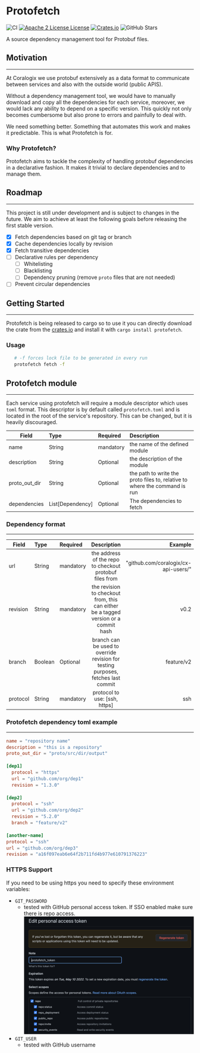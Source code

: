 # Protofetch
![CI](https://github.com/coralogix/protofetch/workflows/CI/badge.svg)
[![Apache 2 License License](http://img.shields.io/badge/license-APACHE2-blue.svg)](http://www.apache.org/licenses/LICENSE-2.0)
[![Crates.io](https://img.shields.io/crates/v/protofetch.svg)](https://crates.io/crates/protofetch)
![GitHub Stars](https://img.shields.io/github/stars/coralogix/protofetch.svg)

A source dependency management tool for Protobuf files.

## Motivation

---

At Coralogix we use protobuf extensively as a data format to communicate between services and also with the outside world (public APIS).

Without a dependency management tool, we would have to manually download and copy all the dependencies for each service, moreover, we would lack any ability to depend on a specific version.
This quickly not only becomes cumbersome but also prone to errors and painfully to deal with.

We need something better. Something that automates this work and makes it predictable. This is what Protofetch is for.

### Why Protofetch?

Protofetch aims to tackle the complexity of handling protobuf dependencies in a declarative fashion. 
It makes it trivial to declare dependencies and to manage them. 

## Roadmap

---

This project is still under development and is subject to changes in the future. 
We aim to achieve at least the following goals before releasing the first stable version.

- [x] Fetch dependencies based on git tag or branch
- [x] Cache dependencies locally by revision
- [x] Fetch transitive dependencies
- [ ] Declarative rules per dependency
  - [ ] Whitelisting
  - [ ] Blacklisting
  - [ ] Dependency pruning (remove ``proto`` files that are not needed)
- [ ] Prevent circular dependencies

## Getting Started

---

Protofetch is being released to cargo so to use it you can directly download the crate from the [crates.io](https://crates.io/crates/protofetch) 
and install it with `cargo install protofetch`. 

### Usage

```sh
   # -f forces lock file to be generated in every run
   protofetch fetch -f 
  ```

## Protofetch module

---

Each service using protofetch will require a module descriptor which uses `toml` format. 
This descriptor is by default called `protofetch.toml` and is located in the root of the service's repository. 
This can be changed, but it is heavily discouraged.

| Field         | Type             | Required  | Description                                                                |
|---------------|:-----------------|:----------|:---------------------------------------------------------------------------|
| name          | String           | mandatory | the name of the defined module                                             |
| description   | String           | Optional  | the description of the module                                              |  
| proto_out_dir | String           | Optional  | the path to write the proto files to, relative to where the command is run |   
| dependencies  | List[Dependency] | Optional  | The dependencies to fetch                                                  |   

### Dependency format

---

| Field    | Type    | Required  |                                     Description                                     |                              Example |
|----------|:--------|:----------|:-----------------------------------------------------------------------------------:|-------------------------------------:|
| url      | String  | mandatory |               the address of the repo to checkout protobuf files from               | "github.com/coralogix/cx-api-users/" |
| revision | String  | mandatory | the revision to checkout from, this can either be a tagged version or a commit hash |                                 v0.2 |
| branch   | Boolean | Optional  |  branch can be used to override revision for testing purposes, fetches last commit  |                           feature/v2 |
| protocol | String  | mandatory |                            protocol to use: [ssh, https]                            |                                  ssh |


### Protofetch dependency toml example

---

```toml
name = "repository name"
description = "this is a repository"
proto_out_dir = "proto/src/dir/output"

[dep1]
  protocol = "https"
  url = "github.com/org/dep1"
  revision = "1.3.0"

[dep2]
  protocol = "ssh"
  url = "github.com/org/dep2"
  revision = "5.2.0"
  branch = "feature/v2"

[another-name]
protocol = "ssh"
url = "github.com/org/dep3"
revision = "a16f097eab6e64f2b711fd4b977e610791376223"
```

### HTTPS Support

If you need to be using https you need to specify these environment variables:
* `GIT_PASSWORD`
  * tested with GitHub personal access token. If SSO enabled make sure there is repo access.
  ![GitHub personal access token](readme-images/github-personal-access-token.png)
* `GIT_USER`
  * tested with GitHub username